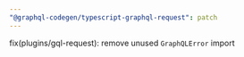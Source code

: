 ```yaml
---
"@graphql-codegen/typescript-graphql-request": patch
---
```


fix(plugins/gql-request): remove unused `GraphQLError` import

